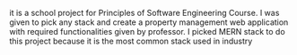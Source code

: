 it is a school project for Principles of Software Engineering Course.
I was given to pick any stack and create a property management web application with required functionalities given by professor.
I picked MERN stack to do this project because it is the most common stack used in industry

